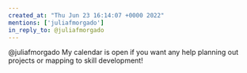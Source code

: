 ```yaml
---
created_at: "Thu Jun 23 16:14:07 +0000 2022"
mentions: ['juliafmorgado']
in_reply_to: @juliafmorgado
---
```


@juliafmorgado My calendar is open if you want any help planning out projects or mapping to skill development!